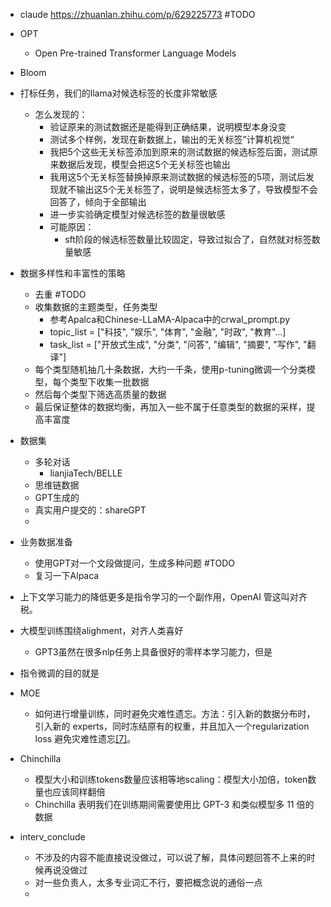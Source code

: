 - claude https://zhuanlan.zhihu.com/p/629225773 #TODO 
- OPT
	- Open Pre-trained Transformer Language Models
- Bloom
- 打标任务，我们的llama对候选标签的长度非常敏感
	- 怎么发现的：
		- 验证原来的测试数据还是能得到正确结果，说明模型本身没变
		- 测试多个样例，发现在新数据上，输出的无关标签”计算机视觉“
		- 我把5个这些无关标签添加到原来的测试数据的候选标签后面，测试原来数据后发现，模型会把这5个无关标签也输出
		- 我用这5个无关标签替换掉原来测试数据的候选标签的5项，测试后发现就不输出这5个无关标签了，说明是候选标签太多了，导致模型不会回答了，倾向于全部输出
		- 进一步实验确定模型对候选标签的数量很敏感
		- 可能原因：
			- sft阶段的候选标签数量比较固定，导致过拟合了，自然就对标签数量敏感


- 数据多样性和丰富性的策略
	- 去重 #TODO
	- 收集数据的主题类型，任务类型
		- 参考Apalca和Chinese-LLaMA-Alpaca中的crwal_prompt.py
		- topic_list = ["科技", "娱乐", "体育", "金融", "时政", "教育"...]
		- task_list = ["开放式生成", "分类", "问答", "编辑", "摘要", "写作", "翻译"]
	 - 每个类型随机抽几十条数据，大约一千条，使用p-tuning微调一个分类模型，每个类型下收集一批数据
	 - 然后每个类型下筛选高质量的数据
	 - 最后保证整体的数据均衡，再加入一些不属于任意类型的数据的采样，提高丰富度
 - 数据集
	 - 多轮对话
		 - lianjiaTech/BELLE
	 - 思维链数据
	 - GPT生成的
	 - 真实用户提交的：shareGPT
	 - 



- 业务数据准备
	- 使用GPT对一个文段做提问，生成多种问题 #TODO 
	- 复习一下Alpaca


- 上下文学习能力的降低更多是指令学习的一个副作用，OpenAI 管这叫对齐税。
- 大模型训练围绕alighment，对齐人类喜好
	- GPT3虽然在很多nlp任务上具备很好的零样本学习能力，但是
- 指令微调的目的就是


- MOE
	- 如何进行增量训练，同时避免灾难性遗忘。方法：引入新的数据分布时，引入新的 experts，同时冻结原有的权重，并且加入一个regularization loss 避免灾难性遗忘[[7]](https://zhuanlan.zhihu.com/p/636861410#ref_7)。
- Chinchilla
	- 模型大小和训练tokens数量应该相等地scaling：模型大小加倍，token数量也应该同样翻倍
	- Chinchilla 表明我们在训练期间需要使用比 GPT-3 和类似模型多 11 倍的数据

- interv_conclude
	- 不涉及的内容不能直接说没做过，可以说了解，具体问题回答不上来的时候再说没做过
	- 对一些负责人，太多专业词汇不行，要把概念说的通俗一点
	- 